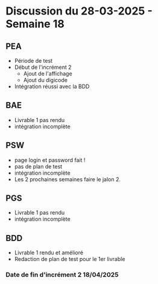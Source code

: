 # Discussion du 28-03-2025 - Semaine 18

## PEA
- Période de test 
- Début de l'incrément 2
    - Ajout de l'affichage 
    - Ajout du digicode
- Intégration réussi avec la BDD


## BAE
- Livrable 1 pas rendu
- intégration incomplète

## PSW
- page login et password fait !
- pas de plan de test
- intégration incomplète
- Les 2 prochaines semaines faire le jalon 2.

## PGS
- Livrable 1 pas rendu
- intégration incomplète

## BDD
- Livrable 1 rendu et amélioré
- Redaction de plan de test pour le 1er livrable


### Date de fin d'incrément 2 18/04/2025
